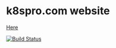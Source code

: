 # k8spro.com website 

[Here](https://k8spro.com)

[![Build Status](https://travis-ci.org/chrislovecnm/k8spro.com.svg?branch=master)](https://travis-ci.org/chrislovecnm/k8spro.com)
